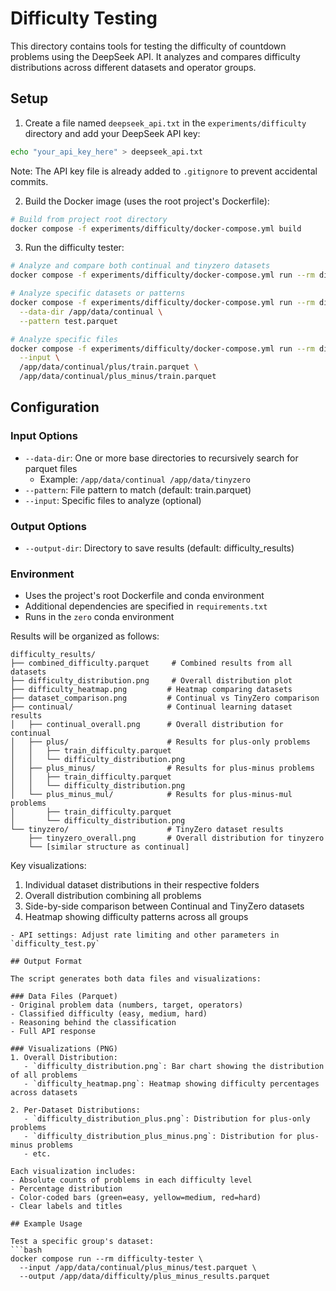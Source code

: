 # Difficulty Testing

This directory contains tools for testing the difficulty of countdown problems using the DeepSeek API. It analyzes and compares difficulty distributions across different datasets and operator groups.

## Setup

1. Create a file named `deepseek_api.txt` in the `experiments/difficulty` directory and add your DeepSeek API key:
```bash
echo "your_api_key_here" > deepseek_api.txt
```

Note: The API key file is already added to `.gitignore` to prevent accidental commits.

2. Build the Docker image (uses the root project's Dockerfile):
```bash
# Build from project root directory
docker compose -f experiments/difficulty/docker-compose.yml build
```

3. Run the difficulty tester:
```bash
# Analyze and compare both continual and tinyzero datasets
docker compose -f experiments/difficulty/docker-compose.yml run --rm difficulty-tester

# Analyze specific datasets or patterns
docker compose -f experiments/difficulty/docker-compose.yml run --rm difficulty-tester \
  --data-dir /app/data/continual \
  --pattern test.parquet

# Analyze specific files
docker compose -f experiments/difficulty/docker-compose.yml run --rm difficulty-tester \
  --input \
  /app/data/continual/plus/train.parquet \
  /app/data/continual/plus_minus/train.parquet
```

## Configuration

### Input Options
- `--data-dir`: One or more base directories to recursively search for parquet files
  - Example: `/app/data/continual /app/data/tinyzero`
- `--pattern`: File pattern to match (default: train.parquet)
- `--input`: Specific files to analyze (optional)

### Output Options
- `--output-dir`: Directory to save results (default: difficulty_results)

### Environment
- Uses the project's root Dockerfile and conda environment
- Additional dependencies are specified in `requirements.txt`
- Runs in the `zero` conda environment

Results will be organized as follows:
```
difficulty_results/
├── combined_difficulty.parquet     # Combined results from all datasets
├── difficulty_distribution.png     # Overall distribution plot
├── difficulty_heatmap.png         # Heatmap comparing datasets
├── dataset_comparison.png         # Continual vs TinyZero comparison
├── continual/                     # Continual learning dataset results
│   ├── continual_overall.png      # Overall distribution for continual
│   ├── plus/                      # Results for plus-only problems
│   │   ├── train_difficulty.parquet
│   │   └── difficulty_distribution.png
│   ├── plus_minus/                # Results for plus-minus problems
│   │   ├── train_difficulty.parquet
│   │   └── difficulty_distribution.png
│   └── plus_minus_mul/            # Results for plus-minus-mul problems
│       ├── train_difficulty.parquet
│       └── difficulty_distribution.png
└── tinyzero/                      # TinyZero dataset results
    ├── tinyzero_overall.png       # Overall distribution for tinyzero
    └── [similar structure as continual]
```

Key visualizations:
1. Individual dataset distributions in their respective folders
2. Overall distribution combining all problems
3. Side-by-side comparison between Continual and TinyZero datasets
4. Heatmap showing difficulty patterns across all groups
```
- API settings: Adjust rate limiting and other parameters in `difficulty_test.py`

## Output Format

The script generates both data files and visualizations:

### Data Files (Parquet)
- Original problem data (numbers, target, operators)
- Classified difficulty (easy, medium, hard)
- Reasoning behind the classification
- Full API response

### Visualizations (PNG)
1. Overall Distribution:
   - `difficulty_distribution.png`: Bar chart showing the distribution of all problems
   - `difficulty_heatmap.png`: Heatmap showing difficulty percentages across datasets

2. Per-Dataset Distributions:
   - `difficulty_distribution_plus.png`: Distribution for plus-only problems
   - `difficulty_distribution_plus_minus.png`: Distribution for plus-minus problems
   - etc.

Each visualization includes:
- Absolute counts of problems in each difficulty level
- Percentage distribution
- Color-coded bars (green=easy, yellow=medium, red=hard)
- Clear labels and titles

## Example Usage

Test a specific group's dataset:
```bash
docker compose run --rm difficulty-tester \
  --input /app/data/continual/plus_minus/test.parquet \
  --output /app/data/difficulty/plus_minus_results.parquet
```
